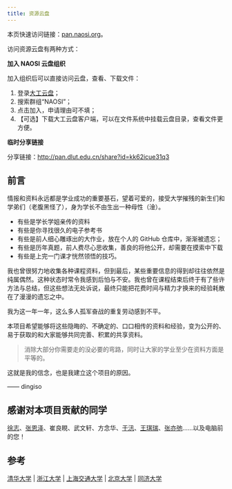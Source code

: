```yaml
---
title: 资源云盘
---
```


本页快速访问链接：[pan.naosi.org](https://pan.naosi.org)。

访问资源云盘有两种方式：

**加入 NAOSI 云盘组织**

加入组织后可以直接访问云盘，查看、下载文件：

1. 登录[大工云盘](http://pan.dlut.edu.cn)；
2. 搜索群组“NAOSI”；
3. 点击加入，申请理由可不填；
4. 【可选】下载大工云盘客户端，可以在文件系统中挂载云盘目录，查看文件更方便。

**临时分享链接**

分享链接：http://pan.dlut.edu.cn/share?id=kk62icue31q3

## 前言

情报和资料永远都是学业成功的重要基石，望着可爱的，接受大学摧残的新生们和学弟们（老腹黑怪了），身为学长不由生出一种母性（淦）。

- 有些是学长学姐亲传的资料
- 有些是你寻找很久的电子参考书
- 有些是前人细心雕琢出的大作业，放在个人的 GitHub 仓库中，渐渐被遗忘；
- 有些是历年真题，前人费尽心思收集，善良的将他公开，却需要在摸索中下载
- 有些是上完一门课才恍然领悟的技巧。

我也曾很努力地收集各种课程资料，但到最后，某些重要信息的得到却往往依然是纯属偶然。这种状态时常令我感到后怕与不安。我也曾在课程结束后终于有了些许方法与总结，但这些想法无处诉说，最终只能把花费时间与精力才换来的经验耗散在了漫漫的遗忘之中。

我为这一年一年，这么多人孤军奋战的重复劳动感到不平。

本项目希望能够将这些隐晦的、不确定的、口口相传的资料和经验，变为公开的、易于获取的和大家能够共同完善、积累的共享资料。

> 消除大部分你需要走的没必要的弯路，同时让大家的学业至少在资料方面是平等的。

这就是我的信念，也是我建立这个项目的原因。

—— dingiso

## 感谢对本项目贡献的同学

[徐志](https://github.com/1999John)、[张恩泽](https://github.com/FrancisGrace)、崔良睍、武文轩、方念华、[于汛](https://github.com/JFJ-yx)、[王琪瑞](https://github.com/ChrisWang13)、[张亦弛](https://github.com/Augists)……以及电脑前的您！

## 参考

[清华大学](https://github.com/Salensoft/thu-cst-cracker) | [浙江大学](https://github.com/QSCTech/zju-icicles) | [上海交通大学](https://github.com/c-hj/SJTU-Courses) | [北京大学](https://github.com/lib-pku/libpku) | [同济大学](https://github.com/TJ-CSCCG/TJCS-Course)
